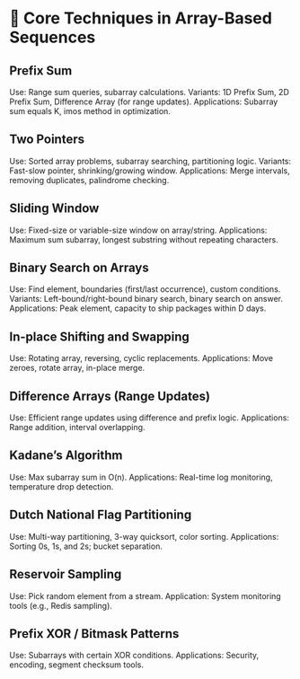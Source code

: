 # 🔁 Core Techniques in Array-Based Sequences
## Prefix Sum

Use: Range sum queries, subarray calculations.
Variants: 1D Prefix Sum, 2D Prefix Sum, Difference Array (for range updates).
Applications: Subarray sum equals K, imos method in optimization.

## Two Pointers

Use: Sorted array problems, subarray searching, partitioning logic.
Variants: Fast-slow pointer, shrinking/growing window.
Applications: Merge intervals, removing duplicates, palindrome checking.

## Sliding Window

Use: Fixed-size or variable-size window on array/string.
Applications: Maximum sum subarray, longest substring without repeating characters.

## Binary Search on Arrays

Use: Find element, boundaries (first/last occurrence), custom conditions.
Variants: Left-bound/right-bound binary search, binary search on answer.
Applications: Peak element, capacity to ship packages within D days.

## In-place Shifting and Swapping

Use: Rotating array, reversing, cyclic replacements.
Applications: Move zeroes, rotate array, in-place merge.

## Difference Arrays (Range Updates)

Use: Efficient range updates using difference and prefix logic.
Applications: Range addition, interval overlapping.

## Kadane’s Algorithm

Use: Max subarray sum in O(n).
Applications: Real-time log monitoring, temperature drop detection.

## Dutch National Flag Partitioning

Use: Multi-way partitioning, 3-way quicksort, color sorting.
Applications: Sorting 0s, 1s, and 2s; bucket separation.

## Reservoir Sampling

Use: Pick random element from a stream.
Application: System monitoring tools (e.g., Redis sampling).

## Prefix XOR / Bitmask Patterns

Use: Subarrays with certain XOR conditions.
Applications: Security, encoding, segment checksum tools.